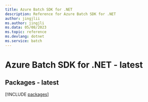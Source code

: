 ```yaml
---
title: Azure Batch SDK for .NET
description: Reference for Azure Batch SDK for .NET
author: jingjlii
ms.author: jingjli
ms.data: 05/08/2023
ms.topic: reference
ms.devlang: dotnet
ms.service: batch
---
```

# Azure Batch SDK for .NET - latest
## Packages - latest
[!INCLUDE [packages](batch-index.md)]